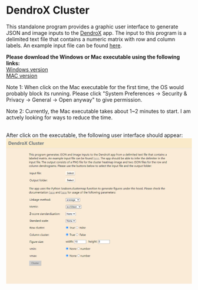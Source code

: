# DendroX Cluster
This standalone program provides a graphic user interface to generate JSON and image inputs to the [DendroX](https://github.com/frlender/DendroX) app. The input to this program is a delimited text file that contains a numeric matrix with row and column labels. An example input file can be found [here](https://github.com/frlender/denrox-cluster/tree/main/example_input).

**Please download the Windows or Mac executable using the following links:**
\
[Windows version](https://github.com/frlender/denrox-cluster/raw/main/dist/DendroX_Cluster.exe)
\
[MAC version](https://github.com/frlender/denrox-cluster/raw/main/dist/DendroX_Cluster)

Note 1: When click on the Mac executable for the first time, the OS would probably block its running. Please click "System Preferences -> Security & Privacy -> General -> Open anyway" to give permission.

Note 2: Currently, the Mac executable takes about 1~2 minutes to start. I am actvely looking for ways to reduce the time. 

\
After click on the executable, the following user interface should appear:
![Demo.png](ui.png)


